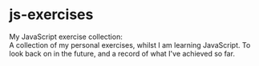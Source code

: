 # js-exercises
My JavaScript exercise collection: <br>
A collection of my personal exercises, whilst I am learning JavaScript.
To look back on in the future, and a record of what I've achieved so far.

